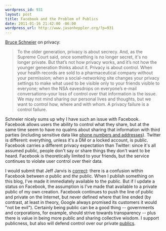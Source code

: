 ```yaml
--- 
wordpress_id: 931
layout: post
title: Facebook and the Problem of Publics
date: 2011-01-16 21:42:00 -06:00
wordpress_url: http://www.jasonheppler.org/?p=931
---
```

<a href="http://www.forbes.com/2010/04/05/google-facebook-twitter-technology-security-10-privacy.html">Bruce Schneier</a> on privacy:

<blockquote>To the older generation, privacy is about secrecy. And, as the Supreme Court said, once something is no longer secret, it's no longer private.  But that’s not how privacy works, and it’s not how the younger generation thinks about it. Privacy is about control. When your health records are sold to a pharmaceutical company without your permission; when a social-networking site changes your privacy settings to make what used to be visible only to your friends visible to everyone; when the NSA eavesdrops on everyone’s e-mail conversations–your loss of control over that information is the issue. We may not mind sharing our personal lives and thoughts, but we want to control how, where and with whom. A privacy failure is a control failure.
</blockquote>

Schneier nicely sums up why I have such an issue with Facebook.  Facebook allows users the ability to control what they share, but at the same time seem to have no qualms about sharing that information with third parties (including sensitive data like <a href="http://thenextweb.com/facebook/2011/01/16/facebook-apps-can-now-obtain-your-phone-number-and-home-address/">phone numbers and addresses</a>).  Twitter is different: everything, unless it's a DM or a locked account, is public.  Facebook carries a different privacy expectation than Twitter: since it's all assumed public, people don't say or share things they don't want to be heard.  Facebook is theoretically limited to your friends, but the service continues to violate user control over their data.  

I would submit that Jeff Jarvis is <a href="http://www.buzzmachine.com/2010/05/08/confusing-a-public-with-the-public/">correct</a>: there is a confusion within Facebook between *a* public and *the* public.  When I publish something on this blog, I've made it immediately available to the public.  But if I update a status on Facebook, the assumption is I've made that available to a private public of my own creation.  Facebook continues to push the line of public and private on the Internet, but never defined where that line ended (by contrast, at least in theory, Google always promised its customers it would "not be evil").  Certainly being public can be a good thing -- governments and corporations, for example, should strive towards transparency -- plus there is value in being more public and sharing collective wisdom.  I support publicness, but also will defend control over our private <a href="http://www.buzzmachine.com/2011/01/11/the-progression-of-the-public/">publics</a>.
